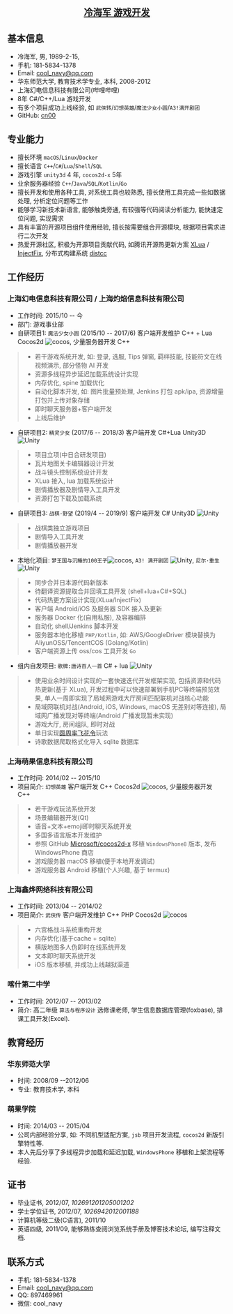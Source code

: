 ## [<center> 冷海军 游戏开发 </center>](https://cn00.github.io/resume/lenghaijun)

## 基本信息
* 冷海军, 男, 1989-2-15, 
* 手机: 181-5834-1378 
* Email: <cool_navy@qq.com> 
* 华东师范大学, 教育技术学专业, 本科, 2008-2012
* 上海幻电信息科技有限公司(哔哩哔哩)
* 8年 C#/C++/Lua 游戏开发
* 有多个项目成功上线经验, 如 `武侠转`/`幻想英雄`/`魔法少女小圆`/`A3!满开剧团`
* GitHub: [cn00](https://github.com/cn00)

## 专业能力
- 擅长环境 `macOS`/`Linux`/`Docker`
- 擅长语言 `C++`/`C#`/`Lua`/`Shell`/`SQL`
- 游戏引擎 `unity3d` 4 年, `cocos2d-x` 5年
- 业余服务器经验 `C++`/`Java`/`SQL`/`Kotlin`/`Go`
- 擅长开发和使用各种工具, 对系统工具也较熟悉, 擅长使用工具完成一些如数据处理, 分析定位问题等工作
- 能够学习新技术新语言, 能够触类旁通, 有较强等代码阅读分析能力, 能快速定位问题, 实现需求
- 具有丰富的开源项目组件使用经验, 擅长按需要组合开源模块, 根据项目需求进行二次开发
- 热爱开源社区, 积极为开源项目贡献代码, 如腾讯开源热更新方案 [XLua](https://github.com/Tencent/xlua.git) / [InjectFix](https://github.com/Tencent/InjectFix.git), 分布式构建系统 [distcc](https://github.com/distcc/distcc.git)


## 工作经历

### 上海幻电信息科技有限公司 / 上海灼焰信息科技有限公司
* 工作时间: 2015/10 -- 今
* 部门: 游戏事业部
* 自研项目1: `魔法少女小圆` (2015/10 -- 2017/6) 客户端开发维护 C++ + Lua Cocos2d ![cocos](../img/icon/cocos-16.png), 少量服务器开发 C++
>- 若干游戏系统开发, 如: 登录, 选服, Tips 弹窗, 羁绊技能, 技能符文在线视频演示, 部分怪物 AI 开发
>- 资源多线程异步延迟加载系统设计实现
>- 内存优化, spine 加载优化
>- 自动化脚本开发, 如: 图片批量预处理, Jenkins 打包 apk/ipa, 资源增量打包并上传对象存储
>- 即时聊天服务器+客户端开发
>- 上线后维护

* 自研项目2: `精灵少女` (2017/6 -- 2018/3) 客户端开发 C#+Lua Unity3D ![Unity](../img/icon/unity-16.png)
>- 项目立项(中日合研发项目)
>- 瓦片地图关卡编辑器设计开发
>- 战斗镜头控制系统设计开发
>- XLua 接入, lua 加载系统设计
>- 剧情播放器及剧情导入工具开发
>- 资源打包下载及加载系统

* 自研项目3: `战棋·野望` (2019/4 -- 2019/9) 客户端开发 C# Unity3D ![Unity](../img/icon/unity-16.png)
>- 战棋类独立游戏项目
>- 剧情导入工具开发
>- 剧情播放器开发

* 本地化项目: `梦王国与沉睡的100王子`![cocos](../img/icon/cocos-16.png), `A3! 满开剧团` ![Unity](../img/icon/unity-16.png), `尼尔·重生` ![Unity](../img/icon/unity-16.png)
>- 同步合并日本源代码新版本
>- 待翻译资源提取合并回填工具开发 (shell+lua+C#+SQL)
>- 代码热更方案设计实现(XLua/InjectFix)
>- 客户端 Android/iOS 及服务器 SDK 接入及更新
>- 服务器 Docker 化(自用私服), 及容器编排
>- 自动化 shell/Jenkins 脚本开发
>- 服务器本地化移植 `PHP/Kotlin`, 如: AWS/GoogleDriver 模块替换为 AliyunOSS/TencentCOS (Golang/Kotlin)
>- 客户端资源上传 oss/cos 工具开发 `Go`

* 组内自发项目: `歌牌:唐诗百人一首`  C# + lua ![Unity](../img/icon/unity-16.png)
>- 使用业余时间设计实现的一套快速迭代开发框架实现, 包括资源和代码热更新(基于 XLua), 
开发过程中可以快速部署到手机PC等终端预览效果, 单人一周即实现了局域网游戏大厅房间匹配联机对战核心功能
>- 局域网联机对战(Android, iOS, Windows, macOS 无差别对等连接), 局域网广播发现对等终端(Android 广播发现暂未实现)
>- 游戏大厅, 房间组队, 即时对战
>- 单日实现[圆周率飞花令](https://new.qq.com/omn/20191125/20191125A0HFXJ00.html)玩法
>- 诗歌数据爬取格式化导入 sqlite 数据库

### 上海萌果信息科技有限公司 
* 工作时间: 2014/02 -- 2015/10
* 项目简介: `幻想英雄` 客户端开发 C++ Cocos2d ![cocos](../img/icon/cocos-16.png), 少量服务器开发 C++
>- 若干游戏玩法系统开发
>- 场景编辑器开发(Qt)
>- 语音+文本+emoji即时聊天系统开发
>- 多国多语言版本开发维护
>- 参照 GitHub [Microsoft/cocos2d-x](https://github.com/Microsoft/cocos2d-x) 移植 `WindowsPhone8` 版本, 发布 WindowsPhone 商店
>- 游戏服务器 macOS 移植(便于本地开发调试)
>- 游戏服务器 Android 移植(个人兴趣, 基于 termux)

### 上海鑫烨网络科技有限公司
* 工作时间: 2013/04 -- 2014/02
* 项目简介: `武侠传` 客户端开发维护 C++ PHP Cocos2d ![cocos](../img/icon/cocos-16.png)
>- 六宫格战斗系统重构开发
>- 内存优化(基于cache + sqlite)
>- 横版地图多人伪即时在线系统开发
>- 文本即时聊天系统开发
>- iOS 版本移植, 并成功上线越狱渠道

### 喀什第二中学 
* 工作时间: 2012/07 -- 2013/02
* 简介: 高二年级 `算法与程序设计` 选修课老师, 学生信息数据库管理(foxbase), 排课工具开发(Excel).

## 教育经历
### 华东师范大学 
* 时间: 2008/09 --2012/06 
* 专业: 教育技术学, 本科

### 萌果学院 
* 时间: 2014/03 -- 2015/04
* 公司内部经验分享, 如: 不同机型适配方案, `jsb` 项目开发流程, `cocos2d` 新版引擎特性等. 
* 本人先后分享了多线程异步加载和延迟加载, `WindowsPhone` 移植和上架流程等经验.

## 证书
* 毕业证书, 2012/07, *102691201205001202*
* 学士学位证书, 2012/07, *1026942012001188*
* 计算机等级二级(C语言), 2011/10 
* 英语四级, 2011/09, 能够熟练查阅浏览系统手册及博客技术论坛, 编写注释文档.

## 联系方式
* 手机: 181-5834-1378 
* Email: <cool_navy@qq.com> 
* QQ: 897469961
* 微信: cool_navy

<!--
| ![QQ](../img/qq.qr.300.jpg) | ![wx](../img/wx.qr.300.jpg) |
-->
